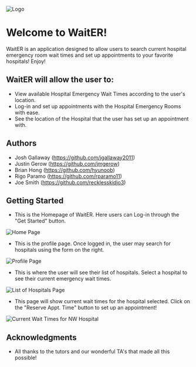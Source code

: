 ![Logo](images/waitER-logo.PNGraw=true "Title")

# Welcome to WaitER!

WaitER is an application designed to allow users to search current hospital emergency room wait times and set up appointments to your favorite hospitals! Enjoy!

## WaitER will allow the user to:
* View available Hospital Emergency Wait Times according to the user's location.
* Log-in and set up appointments with the Hospital Emergency Rooms with ease.
* See the location of the Hospital that the user has set up an appointment with.

## Authors
* Josh Gallaway (https://github.com/jgallaway2011)
* Justin Gerow (https://github.com/jmgerow)
* Brian Hong (https://github.com/hyunoob)
* Rigo Paramo (https://github.com/rparamo11)
* Joe Smith (https://github.com/recklesskidjo3)

## Getting Started
* This is the Homepage of WaitER. Here users can Log-in through the "Get Started" button.

![Home Page](images/readme1.PNG?raw=true "Title")

* This is the profile page. Once logged in, the user may search for hospitals using the form on the right.

![Profile Page](images/readme2.PNG?raw=true "Title")

* This is where the user will see their list of hospitals. Select a hospital to see their current emergency wait times.

![List of Hospitals Page](images/readme3.PNG?raw=true "Title")

* This page will show current wait times for the hospital selected. Click on the "Reserve Appt. Time" button to set up an appointment!

![Current Wait Times for NW Hospital](images/readme4.PNG?raw=true "Title")

## Acknowledgments

* All thanks to the tutors and our wonderful TA's that made all this possible!
